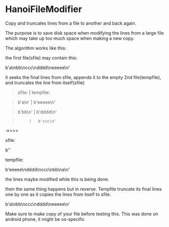 # HanoiFileModifier
Copy and truncates lines from a file to another and back again.

The purpose is to save disk space when modifying the lines from a large file which may take up too much space when making a new copy.

The algorithm works like this:

the first file(sfile) may contain this:

b'a\nbb\nccc\ndddd\neeeee\n'

it seeks the final lines from sfile, appends it to the empty 2nd file(tempfile), and truncates the line from itself(sfile)

> sfile:  |  tempfile:

>  b'a\n'		|  b'eeeee\n'

>  b'bb\n' |   b'dddd\n'

>          |   b'ccc\n'

->>>>

sfile:

b''

tempfile:

b'eeeee\ndddd\nccc\nbb\na\n'

the lines maybe modified while this is being done.

then the same thing happens but in reverse. Tempfile truncate its final lines one by one as it copies the lines from itself to sfile.

b'a\nbb\nccc\ndddd\neeeee\n'

Make sure to make copy of your file before testing this. This was done on android phone, it might be os-specific


